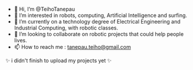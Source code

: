 - 👋 Hi, I’m @TeihoTanepau
- 👀 I’m interested in robots, computing, Artificial Intelligence and surfing.
- 🌱 I’m currently on a technology degree of Electrical Engineering and Industrial Computing, with robotic classes. 
- 💞️ I’m looking to collaborate on robotic projects that could help people lives.
- 📫 How to reach me : tanepau.teiho@gmail.com
 
 ✨ i didn't finish to upload my projects yet ✨
